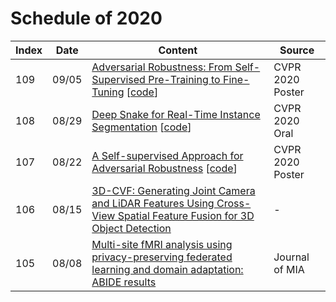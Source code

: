 # Schedule of 2020
|Index|Date|Content|Source|
|----|----|----|----|
|109|09/05|[Adversarial Robustness: From Self-Supervised Pre-Training to Fine-Tuning](https://openaccess.thecvf.com/content_CVPR_2020/papers/Chen_Adversarial_Robustness_From_Self-Supervised_Pre-Training_to_Fine-Tuning_CVPR_2020_paper.pdf) [[code](https://github.com/VITA-Group/Adv-SS-Pretraining)]|CVPR 2020 Poster|
|108|08/29|[Deep Snake for Real-Time Instance Segmentation](https://arxiv.org/pdf/2001.01629.pdf) [[code](https://github.com/zju3dv/snake/)]|CVPR 2020 Oral|
|107|08/22|[A Self-supervised Approach for Adversarial Robustness](https://openaccess.thecvf.com/content_CVPR_2020/papers/Naseer_A_Self-supervised_Approach_for_Adversarial_Robustness_CVPR_2020_paper.pdf) [[code](https://github.com/Muzammal-Naseer/NRP)]|CVPR 2020 Poster|
|106|08/15|[3D-CVF: Generating Joint Camera and LiDAR Features Using Cross-View Spatial Feature Fusion for 3D Object Detection](https://arxiv.org/pdf/2004.12636.pdf)|-|
|105|08/08|[Multi-site fMRI analysis using privacy-preserving federated learning and domain adaptation: ABIDE results](https://www.sciencedirect.com/science/article/pii/S1361841520301298)|Journal of MIA|
